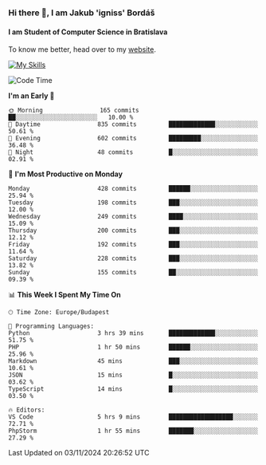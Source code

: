 ### Hi there 👋, I am Jakub 'igniss' Bordáš

#### I am Student of Computer Science in Bratislava
To know me better, head over to my [website](https://bordas.sk).

[![My Skills](https://skillicons.dev/icons?i=js,html,css,figma,svelte,java,kotlin,python,postgresql,typescript,nest,nodejs)](https://bordas.sk)


<!--START_SECTION:waka-->
![Code Time](http://img.shields.io/badge/Code%20Time-1%2C559%20hrs%209%20mins-blue)

**I'm an Early 🐤** 

```text
🌞 Morning                165 commits         ██░░░░░░░░░░░░░░░░░░░░░░░   10.00 % 
🌆 Daytime                835 commits         █████████████░░░░░░░░░░░░   50.61 % 
🌃 Evening                602 commits         █████████░░░░░░░░░░░░░░░░   36.48 % 
🌙 Night                  48 commits          █░░░░░░░░░░░░░░░░░░░░░░░░   02.91 % 
```
📅 **I'm Most Productive on Monday** 

```text
Monday                   428 commits         ██████░░░░░░░░░░░░░░░░░░░   25.94 % 
Tuesday                  198 commits         ███░░░░░░░░░░░░░░░░░░░░░░   12.00 % 
Wednesday                249 commits         ████░░░░░░░░░░░░░░░░░░░░░   15.09 % 
Thursday                 200 commits         ███░░░░░░░░░░░░░░░░░░░░░░   12.12 % 
Friday                   192 commits         ███░░░░░░░░░░░░░░░░░░░░░░   11.64 % 
Saturday                 228 commits         ███░░░░░░░░░░░░░░░░░░░░░░   13.82 % 
Sunday                   155 commits         ██░░░░░░░░░░░░░░░░░░░░░░░   09.39 % 
```


📊 **This Week I Spent My Time On** 

```text
🕑︎ Time Zone: Europe/Budapest

💬 Programming Languages: 
Python                   3 hrs 39 mins       █████████████░░░░░░░░░░░░   51.75 % 
PHP                      1 hr 50 mins        ██████░░░░░░░░░░░░░░░░░░░   25.96 % 
Markdown                 45 mins             ███░░░░░░░░░░░░░░░░░░░░░░   10.61 % 
JSON                     15 mins             █░░░░░░░░░░░░░░░░░░░░░░░░   03.62 % 
TypeScript               14 mins             █░░░░░░░░░░░░░░░░░░░░░░░░   03.50 % 

🔥 Editors: 
VS Code                  5 hrs 9 mins        ██████████████████░░░░░░░   72.71 % 
PhpStorm                 1 hr 55 mins        ███████░░░░░░░░░░░░░░░░░░   27.29 % 
```


 Last Updated on 03/11/2024 20:26:52 UTC
<!--END_SECTION:waka-->
